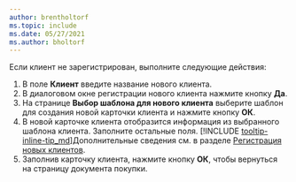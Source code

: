 ```yaml
---
author: brentholtorf
ms.topic: include
ms.date: 05/27/2021
ms.author: bholtorf
---
```


Если клиент не зарегистрирован, выполните следующие действия:

1. В поле **Клиент** введите название нового клиента.
2. В диалоговом окне регистрации нового клиента нажмите кнопку **Да**.
3. На странице **Выбор шаблона для нового клиента** выберите шаблон для создания новой карточки клиента и нажмите кнопку **ОК**.
4. В новой карточке клиента отобразится информация из выбранного шаблона клиента. Заполните остальные поля. [!INCLUDE [tooltip-inline-tip_md](tooltip-inline-tip_md.md)]Дополнительные сведения см. в разделе [Регистрация новых клиентов](../sales-how-register-new-customers.md).  
5. Заполнив карточку клиента, нажмите кнопку **ОК**, чтобы вернуться на страницу документа покупки.
